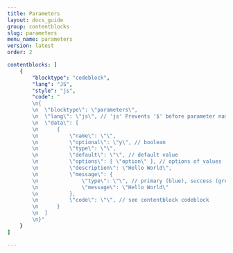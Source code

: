 ```yaml
---
title: Parameters
layout: docs_guide
group: contentblocks
slug: parameters
menu_name: parameters
version: latest
order: 2

contentblocks: [
	{
		"blocktype": "codeblock",
		"lang": "JS",
		"style": "js",
		"code": "
		\n{
		\n	\"blocktype\": \"parameters\",
		\n	\"lang\": \"js\", // 'js' Prevents '$' before parameter names
		\n	\"data\": [
		\n		{
		\n			\"name\": \"\",
		\n			\"optional\": \"y\", // boolean
		\n			\"type\": \"\",
		\n			\"default\": \"\", // default value
		\n			\"options\": [ \"option\" ], // options of values
		\n			\"description\": \"Hello World\",
		\n			\"message\": {
		\n				\"type\": \"\", // primary (blue), success (green), info (lightblue), warning (yellow), danger (red)
		\n				\"message\": \"Hello World\"
		\n			},
		\n			\"code\": \"\", // see contentblock codeblock
		\n		}
		\n	]
		\n}"
	}
]

---
```

